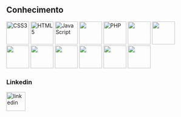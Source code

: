 

## Conhecimento
[<img src="https://cdn.jsdelivr.net/gh/devicons/devicon/icons/css3/css3-plain-wordmark.svg" alt='CSS3' width='60'>](https://developer.mozilla.org/pt-BR/docs/Web/CSS) [<img src='https://cdn.jsdelivr.net/gh/devicons/devicon/icons/html5/html5-plain-wordmark.svg' alt='HTML5' width='60'>](https://developer.mozilla.org/pt-BR/docs/Web/HTML)   [<img src='https://cdn.jsdelivr.net/gh/devicons/devicon/icons/javascript/javascript-plain.svg' alt='JavaScript' width='60'>](https://developer.mozilla.org/pt-BR/docs/Web/JavaScript)   <img src="https://cdn.jsdelivr.net/gh/devicons/devicon@latest/icons/bootstrap/bootstrap-original.svg" width='60'/>   [<img src="https://cdn.jsdelivr.net/gh/devicons/devicon@latest/icons/php/php-original.svg" alt='PHP' width='60'/>](https://www.php.net/manual/pt_BR/index.php)   <img src="https://cdn.jsdelivr.net/gh/devicons/devicon@latest/icons/laravel/laravel-original.svg" width='60'/>   [<img src="https://cdn.jsdelivr.net/gh/devicons/devicon/icons/mysql/mysql-original.svg" width='60'/>](https://www.mysql.com/)   <img src="https://cdn.jsdelivr.net/gh/devicons/devicon@latest/icons/microsoftsqlserver/microsoftsqlserver-original-wordmark.svg" width='60'/>   <img src="https://cdn.jsdelivr.net/gh/devicons/devicon@latest/icons/redis/redis-original-wordmark.svg" width='60'/>   [<img src="https://cdn.jsdelivr.net/gh/devicons/devicon/icons/git/git-original.svg" width='60'/>](https://git-scm.com/doc)   <img src="https://cdn.jsdelivr.net/gh/devicons/devicon@latest/icons/linux/linux-original.svg" width='60'/>   <img src="https://cdn.jsdelivr.net/gh/devicons/devicon@latest/icons/nginx/nginx-original.svg" width='60'/>   <img src="https://cdn.jsdelivr.net/gh/devicons/devicon@latest/icons/dotnetcore/dotnetcore-original.svg" width='60'/> 

 

### Linkedin
[<img src='https://cdn.jsdelivr.net/gh/devicons/devicon/icons/linkedin/linkedin-original.svg' alt='linkedin' width='50'>](https://www.linkedin.com/in/joaovictoraraujocruz/)
